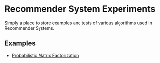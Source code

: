# Recommender System Experiments

Simply a place to store examples and tests of various algorithms used in Recommender Systems.

## Examples
- [Probabilistic Matrix Factorization](./probabilistic-matrix-factorization/)
